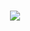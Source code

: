 <h1 align="center">
        <a href="https://git.io/typing-svg">
          <img src="https://readme-typing-svg.herokuapp.com/?lines=Hello,+There!+ 👋 ;This+is+Aslıhan ESEN....;Nice+to+meet+you!&center=true&size=30">
        </a>
      </h1>
